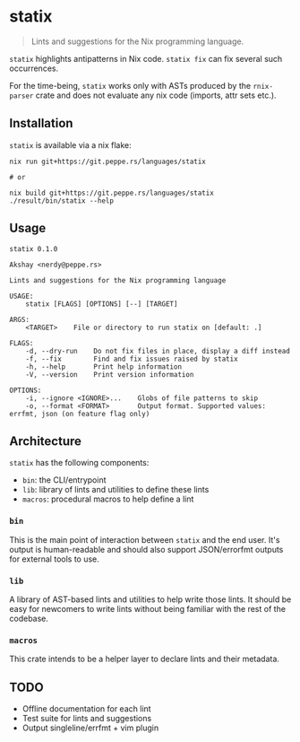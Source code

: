 # statix

> Lints and suggestions for the Nix programming language.

`statix` highlights antipatterns in Nix code. `statix fix`
can fix several such occurrences.

For the time-being, `statix` works only with ASTs
produced by the `rnix-parser` crate and does not evaluate
any nix code (imports, attr sets etc.). 

## Installation

`statix` is available via a nix flake:

```
nix run git+https://git.peppe.rs/languages/statix

# or

nix build git+https://git.peppe.rs/languages/statix
./result/bin/statix --help
```

## Usage

```
statix 0.1.0

Akshay <nerdy@peppe.rs>

Lints and suggestions for the Nix programming language

USAGE:
    statix [FLAGS] [OPTIONS] [--] [TARGET]

ARGS:
    <TARGET>    File or directory to run statix on [default: .]

FLAGS:
    -d, --dry-run    Do not fix files in place, display a diff instead
    -f, --fix        Find and fix issues raised by statix
    -h, --help       Print help information
    -V, --version    Print version information

OPTIONS:
    -i, --ignore <IGNORE>...    Globs of file patterns to skip
    -o, --format <FORMAT>       Output format. Supported values: errfmt, json (on feature flag only)
```

## Architecture

`statix` has the following components:

- `bin`: the CLI/entrypoint
- `lib`: library of lints and utilities to define these
  lints
- `macros`: procedural macros to help define a lint

### `bin`

This is the main point of interaction between `statix`
and the end user. It's output is human-readable and should
also support JSON/errorfmt outputs for external tools to
use.

### `lib`

A library of AST-based lints and utilities to help write
those lints. It should be easy for newcomers to write lints
without being familiar with the rest of the codebase.

### `macros`

This crate intends to be a helper layer to declare lints and
their metadata.

## TODO

- Offline documentation for each lint
- Test suite for lints and suggestions
- Output singleline/errfmt + vim plugin
